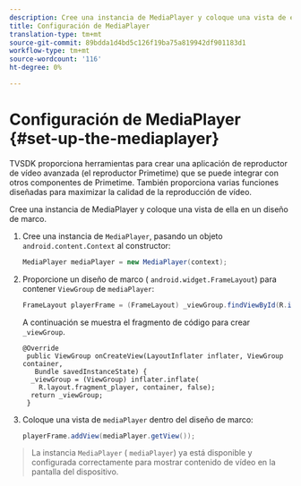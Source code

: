 ```yaml
---
description: Cree una instancia de MediaPlayer y coloque una vista de ella en un diseño de marco.
title: Configuración de MediaPlayer
translation-type: tm+mt
source-git-commit: 89bdda1d4bd5c126f19ba75a819942df901183d1
workflow-type: tm+mt
source-wordcount: '116'
ht-degree: 0%

---
```



# Configuración de MediaPlayer {#set-up-the-mediaplayer}

TVSDK proporciona herramientas para crear una aplicación de reproductor de vídeo avanzada (el reproductor Primetime) que se puede integrar con otros componentes de Primetime. También proporciona varias funciones diseñadas para maximizar la calidad de la reproducción de vídeo.

Cree una instancia de MediaPlayer y coloque una vista de ella en un diseño de marco.

1. Cree una instancia de `MediaPlayer`, pasando un objeto `android.content.Context` al constructor:

   ```java
   MediaPlayer mediaPlayer = new MediaPlayer(context);
   ```

1. Proporcione un diseño de marco ( `android.widget.FrameLayout`) para contener `ViewGroup` de `mediaPlayer`:

   ```java
   FrameLayout playerFrame = (FrameLayout) _viewGroup.findViewById(R.id.playerFrame);
   ```

   A continuación se muestra el fragmento de código para crear `_viewGroup`.

   ```
   @Override 
    public ViewGroup onCreateView(LayoutInflater inflater, ViewGroup container, 
      Bundle savedInstanceState) { 
     _viewGroup = (ViewGroup) inflater.inflate( 
       R.layout.fragment_player, container, false); 
     return _viewGroup; 
    }
   ```

1. Coloque una vista de `mediaPlayer` dentro del diseño de marco:

   ```java
   playerFrame.addView(mediaPlayer.getView());
   ```

>La instancia `MediaPlayer` ( `mediaPlayer`) ya está disponible y configurada correctamente para mostrar contenido de vídeo en la pantalla del dispositivo.